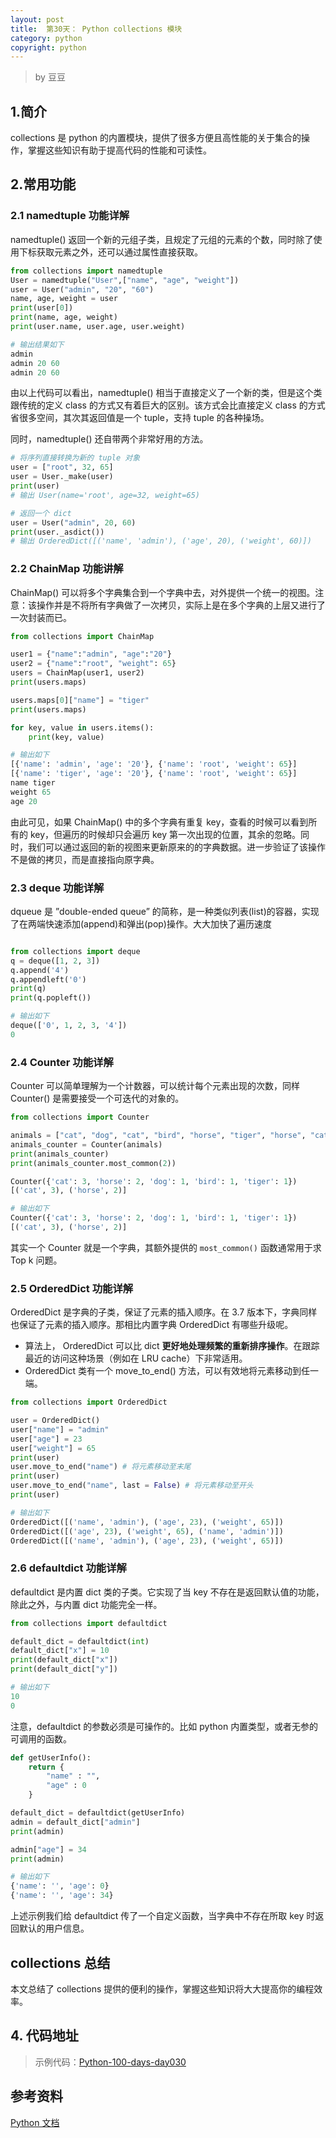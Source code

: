 ```yaml
---
layout: post
title:  第30天： Python collections 模块
category: python
copyright: python
---
```


>  by 豆豆

## 1.简介

collections 是 python 的内置模块，提供了很多方便且高性能的关于集合的操作，掌握这些知识有助于提高代码的性能和可读性。

<!--more-->

## 2.常用功能

### 2.1 namedtuple 功能详解

namedtuple() 返回一个新的元组子类，且规定了元组的元素的个数，同时除了使用下标获取元素之外，还可以通过属性直接获取。

```python
from collections import namedtuple
User = namedtuple("User",["name", "age", "weight"])
user = User("admin", "20", "60")
name, age, weight = user
print(user[0])
print(name, age, weight)
print(user.name, user.age, user.weight)

# 输出结果如下
admin
admin 20 60
admin 20 60
```

由以上代码可以看出，namedtuple() 相当于直接定义了一个新的类，但是这个类跟传统的定义 class 的方式又有着巨大的区别。该方式会比直接定义 class 的方式省很多空间，其次其返回值是一个 tuple，支持 tuple 的各种操场。

同时，namedtuple() 还自带两个非常好用的方法。

```python
# 将序列直接转换为新的 tuple 对象
user = ["root", 32, 65]
user = User._make(user) 
print(user) 
# 输出 User(name='root', age=32, weight=65)

# 返回一个 dict
user = User("admin", 20, 60)
print(user._asdict()) 
# 输出 OrderedDict([('name', 'admin'), ('age', 20), ('weight', 60)])
```

### 2.2 ChainMap 功能讲解

ChainMap() 可以将多个字典集合到一个字典中去，对外提供一个统一的视图。注意：该操作并是不将所有字典做了一次拷贝，实际上是在多个字典的上层又进行了一次封装而已。

```python
from collections import ChainMap

user1 = {"name":"admin", "age":"20"}
user2 = {"name":"root", "weight": 65}
users = ChainMap(user1, user2)
print(users.maps)

users.maps[0]["name"] = "tiger"
print(users.maps)

for key, value in users.items():
    print(key, value)

# 输出如下
[{'name': 'admin', 'age': '20'}, {'name': 'root', 'weight': 65}]
[{'name': 'tiger', 'age': '20'}, {'name': 'root', 'weight': 65}]
name tiger
weight 65
age 20
```

由此可见，如果 ChainMap() 中的多个字典有重复 key，查看的时候可以看到所有的 key，但遍历的时候却只会遍历 key 第一次出现的位置，其余的忽略。同时，我们可以通过返回的新的视图来更新原来的的字典数据。进一步验证了该操作不是做的拷贝，而是直接指向原字典。

### 2.3 deque 功能详解

dqueue 是 ”double-ended queue” 的简称，是一种类似列表(list)的容器，实现了在两端快速添加(append)和弹出(pop)操作。大大加快了遍历速度

```python

from collections import deque
q = deque([1, 2, 3])
q.append('4')
q.appendleft('0')
print(q)
print(q.popleft())

# 输出如下
deque(['0', 1, 2, 3, '4'])
0
```

### 2.4 Counter 功能详解

Counter 可以简单理解为一个计数器，可以统计每个元素出现的次数，同样 Counter() 是需要接受一个可迭代的对象的。
```python
from collections import Counter

animals = ["cat", "dog", "cat", "bird", "horse", "tiger", "horse", "cat"]
animals_counter = Counter(animals)
print(animals_counter)
print(animals_counter.most_common(2))

Counter({'cat': 3, 'horse': 2, 'dog': 1, 'bird': 1, 'tiger': 1})
[('cat', 3), ('horse', 2)]

# 输出如下
Counter({'cat': 3, 'horse': 2, 'dog': 1, 'bird': 1, 'tiger': 1})
[('cat', 3), ('horse', 2)]
```

其实一个 Counter 就是一个字典，其额外提供的 ```most_common()``` 函数通常用于求 Top k 问题。

### 2.5 OrderedDict 功能详解

OrderedDict 是字典的子类，保证了元素的插入顺序。在 3.7 版本下，字典同样也保证了元素的插入顺序。那相比内置字典 OrderedDict 有哪些升级呢。

+ 算法上， OrderedDict 可以比 dict **更好地处理频繁的重新排序操作**。在跟踪最近的访问这种场景（例如在 LRU cache）下非常适用。
+ OrderedDict 类有一个 move_to_end() 方法，可以有效地将元素移动到任一端。

```python
from collections import OrderedDict

user = OrderedDict()
user["name"] = "admin"
user["age"] = 23
user["weight"] = 65
print(user)
user.move_to_end("name") # 将元素移动至末尾
print(user)
user.move_to_end("name", last = False) # 将元素移动至开头
print(user)

# 输出如下
OrderedDict([('name', 'admin'), ('age', 23), ('weight', 65)])
OrderedDict([('age', 23), ('weight', 65), ('name', 'admin')])
OrderedDict([('name', 'admin'), ('age', 23), ('weight', 65)])
```

### 2.6 defaultdict 功能详解

defaultdict 是内置 dict 类的子类。它实现了当 key 不存在是返回默认值的功能，除此之外，与内置 dict 功能完全一样。

```python
from collections import defaultdict

default_dict = defaultdict(int)
default_dict["x"] = 10
print(default_dict["x"])
print(default_dict["y"])

# 输出如下
10
0
```

注意，defaultdict 的参数必须是可操作的。比如 python 内置类型，或者无参的可调用的函数。

```python
def getUserInfo():
    return {
        "name" : "",
        "age" : 0
    }

default_dict = defaultdict(getUserInfo)
admin = default_dict["admin"]
print(admin)

admin["age"] = 34
print(admin)

# 输出如下
{'name': '', 'age': 0}
{'name': '', 'age': 34}
```

上述示例我们给 defaultdict 传了一个自定义函数，当字典中不存在所取 key 时返回默认的用户信息。

## collections 总结

本文总结了 collections 提供的便利的操作，掌握这些知识将大大提高你的编程效率。

## 4. 代码地址

> 示例代码：[Python-100-days-day030](https://github.com/JustDoPython/python-100-day/tree/master/day-030)

## 参考资料
[Python 文档](https://docs.python.org/zh-cn/3/library/collections.html)